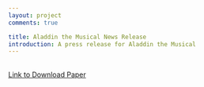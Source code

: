 ```yaml
---
layout: project
comments: true

title: Aladdin the Musical News Release
introduction: A press release for Aladdin the Musical
---
```

<div class="embed-responsive embed-responsive-16by9">
<object data="/data/projects/news_release.pdf" type="application/pdf">            
</object>
</div>
<br>
<a href="/data/projects/news_release.pdf"> Link to Download Paper </a>